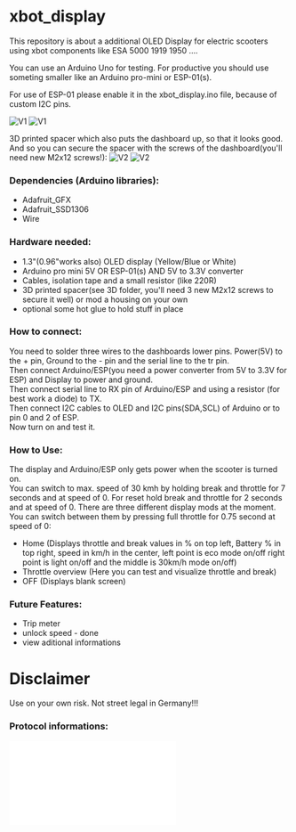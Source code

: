 # xbot_display
This repository is about a additional OLED Display for electric scooters using xbot components like ESA 5000 1919 1950 ....

You can use an Arduino Uno for testing. For productive you should use someting smaller like an Arduino pro-mini or ESP-01(s).

For use of ESP-01 please enable it in the xbot_display.ino file, because of custom I2C pins.

![V1](/img/v1_1.jpg)
![V1](/img/v1_3.jpg)

3D printed spacer which also puts the dashboard up, so that it looks good. And so you can secure the spacer with the screws of the dashboard(you'll need new M2x12 screws!):
![V2](/img/v2_1.jpg)
![V2](/img/v2_2.jpg)


<h3>Dependencies (Arduino libraries):</h3>
<ul>
<li>Adafruit_GFX</li>
<li>Adafruit_SSD1306</li>
<li>Wire</li>
</ul>

<h3>Hardware needed:</h3>
<ul>
<li>1.3"(0.96"works also) OLED display (Yellow/Blue or White)</li>
<li>Arduino pro mini 5V OR ESP-01(s) AND 5V to 3.3V converter</li>
<li>Cables, isolation tape and a small resistor (like 220R)</li>
<li>3D printed spacer(see 3D folder, you'll need 3 new M2x12 screws to secure it well) or mod a housing on your own</li>
<li>optional some hot glue to hold stuff in place</li>
</ul>

<h3>How to connect:</h3>

You need to solder three wires to the dashboards lower pins. Power(5V) to the + pin, Ground to the - pin and the serial line to the tr pin. 
<br>
Then connect Arduino/ESP(you need a power converter from 5V to 3.3V for ESP) and Display to power and ground. 
<br>
Then connect serial line to RX pin of Arduino/ESP and using a resistor (for best work a diode) to TX.
<br>
Then connect I2C cables to OLED and I2C pins(SDA,SCL) of Arduino or to pin 0 and 2 of ESP.
<br>
Now turn on and test it.

<h3>How to Use:</h3>
The display and Arduino/ESP only gets power when the scooter is turned on.
<br>
You can switch to max. speed of 30 kmh by holding break and throttle for 7 seconds and at speed of 0. For reset hold break and throttle for 2 seconds and at speed of 0.
There are three different display mods at the moment. You can switch between them by pressing full throttle for 0.75 second at speed of 0:

<ul>
<li>Home (Displays throttle and break values in % on top left, Battery % in top right, speed in km/h in the center, left point is eco mode on/off right point is light on/off and the middle is 30km/h mode on/off)</li>
<li>Throttle overview (Here you can test and visualize throttle and break)</li>
<li>OFF (Displays blank screen)</li>
</ul>

<h3>Future Features:</h3>
<ul>
<li>Trip meter</li>
<li>unlock speed - done</li>
<li>view aditional informations</li>
</ul>

<h1>Disclaimer</h1>
Use on your own risk.
Not street legal in Germany!!!

<h3>Protocol informations:</h3>

![Serial](/serial/serial_protocol.txt)